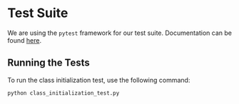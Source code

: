 # Test Suite

We are using the `pytest` framework for our test suite. Documentation can be found [here](https://docs.pytest.org/en/stable/).

## Running the Tests

To run the class initialization test, use the following command:

```bash
python class_initialization_test.py
